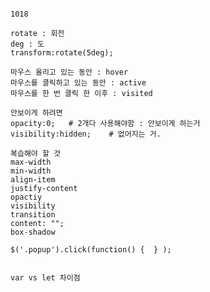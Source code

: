 <pre><code>
1018

rotate : 회전 
deg : 도
transform:rotate(5deg);

마우스 올리고 있는 동안 : hover
마우스를 클릭하고 있는 동안 : active
마우스를 한 번 클릭 한 이후 : visited

안보이게 하려면
opacity:0;   # 2개다 사용해야함 : 안보이게 하는거
visibility:hidden;    # 없어지는 거.

복습해야 할 것
max-width
min-width
align-item
justify-content
opactiy
visibility
transition
content: &quot;&quot;;
box-shadow

$('.popup').click(function() {  } );


var vs let 차이점
</code></pre>